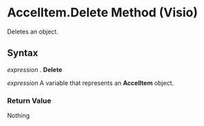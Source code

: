 
# AccelItem.Delete Method (Visio)

Deletes an object.


## Syntax

 _expression_ . **Delete**

 _expression_ A variable that represents an **AccelItem** object.


### Return Value

Nothing

